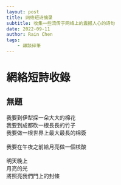 ```yaml
---
layout: post
title: 网络短诗摘录
subtitle: 收集一些流传于网络上的震撼人心的诗句
date: 2022-09-11
author: Rain Chen
tags:
    - 雜談碎筆
---
```


# 網絡短詩收錄

## 無題

我要到伊犁採一朵大大的棉花<br>
我要到成都砍一根長長的竹子<br>
我要做一根世界上最大最長的棉簽<br><br>
我要在午夜之前給月亮做一個核酸<br><br>
明天晚上<br>
月亮的光<br>
將照亮我們門上的封條
